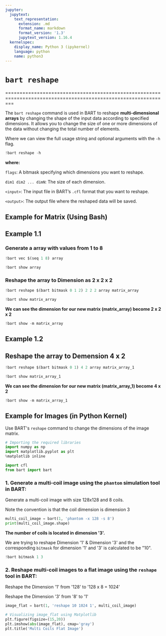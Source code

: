 ```yaml
---
jupyter:
  jupytext:
    text_representation:
      extension: .md
      format_name: markdown
      format_version: '1.3'
      jupytext_version: 1.16.4
  kernelspec:
    display_name: Python 3 (ipykernel)
    language: python
    name: python3
---
```


# `bart reshape`

===============================================================================================================

The `bart reshape` command is used in BART to reshape **multi-dimensional arrays** by changing the shape of the input data according to specified dimensions. It allows you to change the size of one or more dimensions of the data without changing the total number of elements.

Where we can view the full usage string and optional arguments with the `-h` flag.

```python
!bart reshape -h
```

**where:**

`flags`: A bitmask specifying which dimensions you want to reshape.

`dim1 dim2 ... dimN`: The size of each dimension.

`<input>`: The input file in BART’s `.cfl` format that you want to reshape.

`<output>`: The output file where the reshaped data will be saved.


## Example for Matrix (Using Bash)


## Example 1.1

### Generate a array with values from 1 to 8 

```python
!bart vec $(seq 1 8) array 
```

```python
!bart show array
```

### Reshape the array to Dimension as 2 x 2 x 2

```python
!bart reshape $(bart bitmask 0 1 2) 2 2 2 array matrix_array 
```

```python
!bart show matrix_array
```

**We can see the dimension for our new matrix (matrix_array) become 2 x 2 x 2**

```python
!bart show -m matrix_array
```

## Example 1.2

## Reshape the array to Demension 4 x 2

```python
!bart reshape $(bart bitmask 0 1) 4 2 array matrix_array_1 
```

```python
!bart show matrix_array_1
```

**We can see the dimension for our new matrix (matrix_array_1) become 4 x 2**

```python
!bart show -m matrix_array_1
```

## Example for Images (in Python Kernel)

Use BART's `reshape` command to change the dimensions of the image matrix. 

```python
# Importing the required libraries
import numpy as np
import matplotlib.pyplot as plt
%matplotlib inline

import cfl
from bart import bart
```

### 1. Generate a multi-coil image using the `phantom` simulation tool in BART:

Generate a multi-coil image with size 128x128 and 8 coils.

Note the convention is that the coil dimension is dimension 3

```python
multi_coil_image = bart(1, 'phantom -x 128 -s 8')
print(multi_coil_image.shape)
```

**The number of coils is located in dimension '3'.**

We are trying to reshape Dimension '1' & Dimension '3' and the corresponding `bitmask` for dimension '1' and '3' is calculated to be "10".

```python
!bart bitmask 1 3 
```

### 2. Reshape multi-coil images to a flat image using the `reshape` tool in BART:

Reshape the Dimension '1' from '128' to '128 x 8 = 1024'

Reshape the Dimension '3' from '8' to '1'

```python
image_flat = bart(1, 'reshape 10 1024 1', multi_coil_image)
```

```python
# Visualizing image_flat using Matplotlib
plt.figure(figsize=(15,20))
plt.imshow(abs(image_flat), cmap='gray')
plt.title('Multi Coils Flat Image')
```

```python

```
